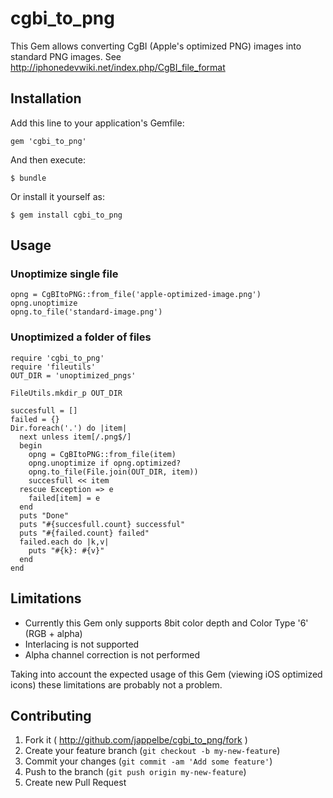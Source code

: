 # cgbi_to_png

This Gem allows converting CgBI (Apple's optimized PNG) images into standard PNG images. See http://iphonedevwiki.net/index.php/CgBI_file_format

## Installation

Add this line to your application's Gemfile:

    gem 'cgbi_to_png'

And then execute:

    $ bundle

Or install it yourself as:

    $ gem install cgbi_to_png

## Usage

### Unoptimize single file
    opng = CgBItoPNG::from_file('apple-optimized-image.png')
    opng.unoptimize
    opng.to_file('standard-image.png')

### Unoptimized a folder of files
    require 'cgbi_to_png'
    require 'fileutils'
    OUT_DIR = 'unoptimized_pngs'
    
    FileUtils.mkdir_p OUT_DIR
    
    succesfull = []
    failed = {}
    Dir.foreach('.') do |item|
      next unless item[/.png$/]
      begin
        opng = CgBItoPNG::from_file(item)
        opng.unoptimize if opng.optimized?
        opng.to_file(File.join(OUT_DIR, item))
        succesfull << item
      rescue Exception => e
        failed[item] = e
      end
      puts "Done"
      puts "#{succesfull.count} successful"
      puts "#{failed.count} failed"
      failed.each do |k,v|
        puts "#{k}: #{v}"
      end
    end

## Limitations

- Currently this Gem only supports 8bit color depth and Color Type '6' (RGB + alpha)
- Interlacing is not supported
- Alpha channel correction is not performed

Taking into account the expected usage of this Gem (viewing iOS optimized icons) these limitations are probably not a problem.

## Contributing

1. Fork it ( http://github.com/jappelbe/cgbi_to_png/fork )
2. Create your feature branch (`git checkout -b my-new-feature`)
3. Commit your changes (`git commit -am 'Add some feature'`)
4. Push to the branch (`git push origin my-new-feature`)
5. Create new Pull Request
